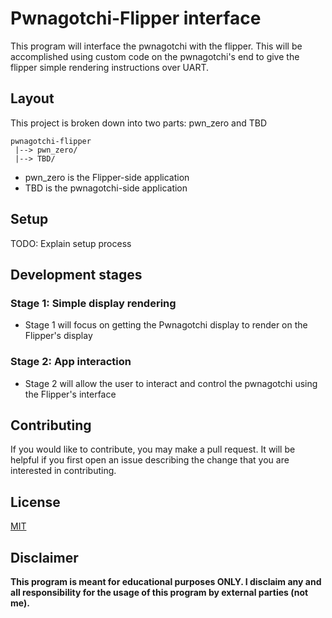 # Pwnagotchi-Flipper interface
This program will interface the pwnagotchi with the flipper. This will be accomplished using custom code on the pwnagotchi's end to give the flipper simple rendering instructions over UART.

## Layout
This project is broken down into two parts: pwn_zero and TBD
```
pwnagotchi-flipper
 |--> pwn_zero/
 |--> TBD/
```
- pwn_zero is the Flipper-side application
- TBD is the pwnagotchi-side application

## Setup
TODO: Explain setup process

## Development stages
### Stage 1: Simple display rendering
- Stage 1 will focus on getting the Pwnagotchi display to render on the Flipper's display

### Stage 2: App interaction
- Stage 2 will allow the user to interact and control the pwnagotchi using the Flipper's interface

## Contributing
If you would like to contribute, you may make a pull request. It will be helpful if you first open an issue describing the change that you are interested in contributing.

## License
[MIT](https://choosealicense.com/licenses/mit/)

## Disclaimer
<b>This program is meant for educational purposes ONLY. I disclaim any and all responsibility for the usage of this program by external parties (not me).</b>